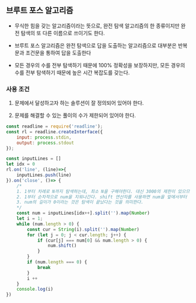 ## 브루트 포스 알고리즘

- 무식한 힘을 갖는 알고리즘이라는 뜻으로, 완전 탐색 알고리즘의 한 종류이지만 완전 탐색의 또 다른 이름으로 쓰이기도 한다.

- 브루트 포스 알고리즘은 완전 탐색으로 답을 도출하는 알고리즘으로 대부분은 반복문과 조건문을 통하여 답을 도출한다

- 모든 경우의 수를 전부 탐색하기 때문에 100% 정확성을 보장하지만, 모든 경우의 수를 전부 탐색하기 때문에 높은 시간 복잡도를 갖는다.

### 사용 조건

1. 문제에서 달성하고자 하는 솔루션이 잘 정의되어 있어야 한다.

2. 문제를 해결할 수 있는 풀이의 수가 제한되어 있어야 한다.

```js
const readline = require('readline');
const rl = readline.createInterface({
    input: process.stdin,
    output: process.stdout
});

const inputLines = []
let idx = 0
rl.on('line', (line)=>{
    inputLines.push(line)
}).on('close', ()=> {
    /*
    1. 1부터 차례로 N까지 탐색하는데, 최소 N을 구해야한다. 대신 3000의 제한이 있으므로 완전 탐색으로 풀 수 있다.
    2. 1부터 순차적으로 num을 지워나간다. shift 연산자를 사용하면 num을 앞에서부터 지울 수 있다.
    3. num의 길이가 0이라는 것은 탐색이 끝났다는 것을 의미한다.
    */
    const num = inputLines[idx++].split('').map(Number)
    let i = 1;
    while (num.length > 0) {
        const cur = String(i).split('').map(Number)
        for (let j = 0; j < cur.length; j++) {
            if (cur[j] === num[0] && num.length > 0) {
                num.shift()
            }
        }
        if (num.length === 0) {
            break
        }
        i ++
    }
    console.log(i)
})

```
